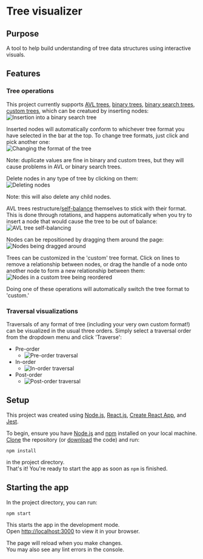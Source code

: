 # Tree visualizer

## Purpose

A tool to help build understanding of tree data structures using interactive visuals.

## Features

### Tree operations

This project currently supports [AVL trees](https://en.wikipedia.org/wiki/AVL_tree), [binary trees](https://en.wikipedia.org/wiki/Binary_tree), [binary search trees](https://en.wikipedia.org/wiki/Binary_search_tree), [custom trees](<https://en.wikipedia.org/wiki/Tree_(data_structure)>), which can be creatued by inserting nodes:\
![Insertion into a binary search tree][bst-insert]

Inserted nodes will automatically conform to whichever tree format you have selected in the bar at the top. To change tree formats, just click and pick another one:\
![Changing the format of the tree][switch-formats]

Note: duplicate values are fine in binary and custom trees, but they will cause problems in AVL or binary search trees.

Delete nodes in any type of tree by clicking on them:\
![Deleting nodes][delete]

Note: this will also delete any child nodes.

AVL trees restructure/[self-balance](https://en.wikipedia.org/wiki/Self-balancing_binary_search_tree) themselves to stick with their format. This is done through rotations, and happens automatically when you try to insert a node that would cause the tree to be out of balance:\
![AVL tree self-balancing][self-balance]

Nodes can be repositioned by dragging them around the page:\
![Nodes being dragged around][moving-nodes]

Trees can be customized in the 'custom' tree format. Click on lines to remove a relationship between nodes, or drag the handle of a node onto another node to form a new relationship between them:\
![Nodes in a custom tree being reordered][custom-reorder]

Doing one of these operations will automatically switch the tree format to 'custom.'

### Traversal visualizations

Traversals of any format of tree (including your very own custom format!) can be visualized in the usual three orders. Simply select a traversal order from the dropdown menu and click 'Traverse':

-   Pre-order
    -   ![Pre-order traversal][pre-order]
-   In-order
    -   ![In-order traversal][in-order]
-   Post-order
    -   ![Post-order traversal][post-order]

## Setup

This project was created using [Node.js](https://nodejs.org/en/), [React.js](https://reactjs.org/), [Create React App](https://github.com/facebook/create-react-app), and [Jest](https://jestjs.io/).

To begin, ensure you have [Node.js](https://nodejs.org/en/) and [npm](https://www.npmjs.com/) installed on your local machine.
[Clone](https://docs.github.com/en/repositories/creating-and-managing-repositories/cloning-a-repository) the repository (or [download](https://github.com/turtle77777777/tree-visualizer/archive/refs/heads/main.zip) the code) and run:

```
npm install
```

in the project directory.\
That's it! You're ready to start the app as soon as `npm` is finished.

## Starting the app

In the project directory, you can run:

```
npm start
```

This starts the app in the development mode.\
Open [http://localhost:3000](http://localhost:3000) to view it in your browser.

The page will reload when you make changes.\
You may also see any lint errors in the console.

[bst-insert]: "https://github.com/turtle77777777/tree-visualizer/blob/main/public/bst-insert.gif"
[switch-formats]: "https://github.com/turtle77777777/tree-visualizer/blob/main/public/switch-formats.gif"
[delete]: "https://github.com/turtle77777777/tree-visualizer/blob/main/public/delete.gif"
[self-balance]: "https://github.com/turtle77777777/tree-visualizer/blob/main/public/self-balance.gif"
[moving-nodes]: "https://github.com/turtle77777777/tree-visualizer/blob/main/public/moving-nodes.gif"
[custom-reorder]: "https://github.com/turtle77777777/tree-visualizer/blob/main/public/custom-reorder.gif"
[pre-order]: "https://github.com/turtle77777777/tree-visualizer/blob/main/public/pre-order.gif"
[in-order]: "https://github.com/turtle77777777/tree-visualizer/blob/main/public/in-order.gif"
[post-order]: "https://github.com/turtle77777777/tree-visualizer/blob/main/public/post-order.gif"
